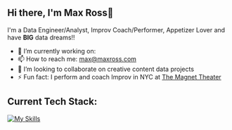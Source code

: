 ## Hi there, I'm Max Ross👋

I'm a Data Engineer/Analyst, Improv Coach/Performer, Appetizer Lover and have **BIG** data dreams!!

- 🔭 I’m currently working on: 
- 📫 How to reach me: max@maxross.com
- 👯 I’m looking to collaborate on creative content data projects
- ⚡ Fun fact: I perform and coach Improv in NYC at [The Magnet Theater](https://magnettheater.com/)

## Current Tech Stack:

[![My Skills](https://skillicons.dev/icons?i=py,sqlite,aws,github,bash&perline=5)](https://skillicons.dev)
